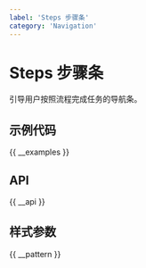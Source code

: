 ```yaml
---
label: 'Steps 步骤条'
category: 'Navigation'
---
```


# Steps 步骤条

引导用户按照流程完成任务的导航条。

## 示例代码

{{ __examples }}

## API

{{ __api }}

## 样式参数

{{ __pattern }}
